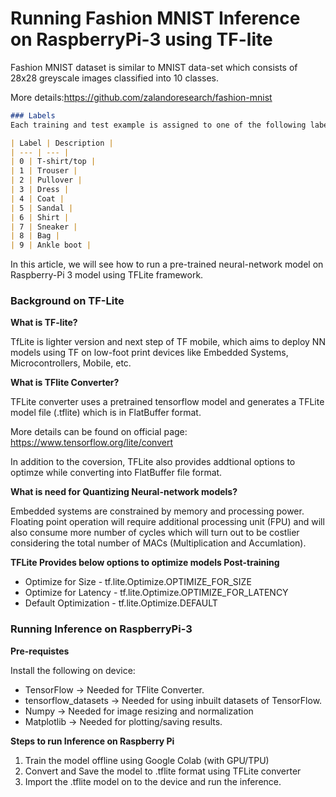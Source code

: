 # **Running Fashion MNIST Inference on RaspberryPi-3 using  TF-lite**

Fashion MNIST dataset is similar to MNIST data-set which consists of 28x28 greyscale images classified into 10 classes.

More details:https://github.com/zalandoresearch/fashion-mnist

```markdown
### Labels
Each training and test example is assigned to one of the following labels:

| Label | Description |
| --- | --- |
| 0 | T-shirt/top |
| 1 | Trouser |
| 2 | Pullover |
| 3 | Dress |
| 4 | Coat |
| 5 | Sandal |
| 6 | Shirt |
| 7 | Sneaker |
| 8 | Bag |
| 9 | Ankle boot |
```

In this article, we will see how to run a pre-trained neural-network model on Raspberry-Pi 3 model using TFLite framework.

### **Background on TF-Lite**

 **What is TF-lite?**

TfLite is lighter version and next step of TF mobile, which aims to deploy NN models using TF on low-foot print devices like Embedded Systems, Microcontrollers, Mobile, etc.

**What is TFlite Converter?**

TFLite converter uses a pretrained tensorflow model and generates a TFLite model file (.tflite) which is in FlatBuffer format.

More details can be found on official page: https://www.tensorflow.org/lite/convert

In addition to the coversion, TFLite also provides addtional options to optimze while converting into FlatBuffer file format.

**What is need for Quantizing Neural-network models?**

Embedded systems are constrained by memory and processing power. Floating point operation will require additional processing unit (FPU) and will also consume more number of cycles which will turn out to be costlier considering the total number of MACs (Multiplication and Accumlation).

**TFLite Provides below options to optimize models Post-training**

*   Optimize for Size    - tf.lite.Optimize.OPTIMIZE_FOR_SIZE
*   Optimize for Latency - tf.lite.Optimize.OPTIMIZE_FOR_LATENCY
*   Default Optimization - tf.lite.Optimize.DEFAULT


### **Running Inference on RaspberryPi-3**

**Pre-requistes**

Install the following on device:
*   TensorFlow -> Needed for TFlite Converter.
*   tensorflow_datasets -> Needed for using inbuilt datasets of TensorFlow.
*   Numpy -> Needed for image resizing and normalization
*   Matplotlib -> Needed for plotting/saving results.

**Steps to run Inference on Raspberry Pi**
1. Train the model offline using Google Colab (with GPU/TPU)
2. Convert and Save the model to .tflite format using TFLite converter 
3. Import the .tflite model on to the device and run the inference.